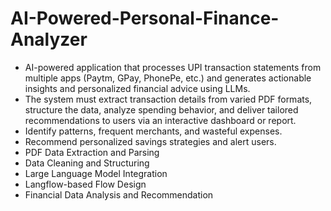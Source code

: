 # AI-Powered-Personal-Finance-Analyzer
- AI-powered application that processes UPI transaction statements from multiple apps (Paytm, GPay, PhonePe, etc.) and generates actionable insights and personalized financial advice using LLMs.
- The system must extract transaction details from varied PDF formats, structure the data, analyze spending behavior, and deliver tailored recommendations to users via an interactive dashboard or report.
- Identify patterns, frequent merchants, and wasteful expenses.
- Recommend personalized savings strategies and alert users.
- PDF Data Extraction and Parsing
- Data Cleaning and Structuring
- Large Language Model Integration
- Langflow-based Flow Design
- Financial Data Analysis and Recommendation
